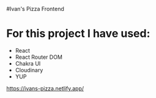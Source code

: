 #Ivan's Pizza Frontend

<h1>For this project I have used:</h1>
<ul>
    <li>React</li>
    <li>React Router DOM</li>
    <li>Chakra UI</li>
    <li>Cloudinary</li>
    <li>YUP</li>
</ul>

https://ivans-pizza.netlify.app/
